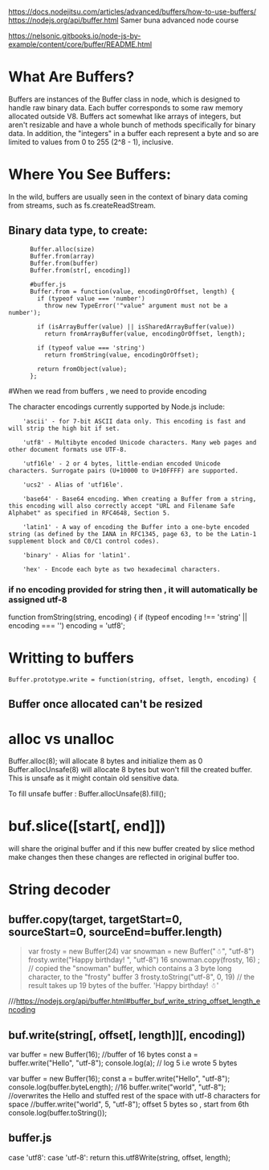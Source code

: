 https://docs.nodejitsu.com/articles/advanced/buffers/how-to-use-buffers/
https://nodejs.org/api/buffer.html
Samer buna advanced node course

https://nelsonic.gitbooks.io/node-js-by-example/content/core/buffer/README.html

# What Are Buffers?
Buffers are instances of the Buffer class in node, which is designed to handle raw binary data. Each buffer corresponds to some raw memory allocated outside V8. Buffers act somewhat like arrays of integers, but aren't resizable and have a whole bunch of methods specifically for binary data. In addition, the "integers" in a buffer each represent a byte and so are limited to values from 0 to 255 (2^8 - 1), inclusive.

# Where You See Buffers:

In the wild, buffers are usually seen in the context of binary data coming from streams, such as fs.createReadStream.



## Binary data type, to create:

          Buffer.alloc(size)
          Buffer.from(array)
          Buffer.from(buffer)
          Buffer.from(str[, encoding])

          #buffer.js
          Buffer.from = function(value, encodingOrOffset, length) {
            if (typeof value === 'number')
              throw new TypeError('"value" argument must not be a number');

            if (isArrayBuffer(value) || isSharedArrayBuffer(value))
              return fromArrayBuffer(value, encodingOrOffset, length);

            if (typeof value === 'string')
              return fromString(value, encodingOrOffset);

            return fromObject(value);
          };

#When we read from buffers , we need to provide encoding

The character encodings currently supported by Node.js include:

        'ascii' - for 7-bit ASCII data only. This encoding is fast and will strip the high bit if set.

        'utf8' - Multibyte encoded Unicode characters. Many web pages and other document formats use UTF-8.

        'utf16le' - 2 or 4 bytes, little-endian encoded Unicode characters. Surrogate pairs (U+10000 to U+10FFFF) are supported.

        'ucs2' - Alias of 'utf16le'.

        'base64' - Base64 encoding. When creating a Buffer from a string, this encoding will also correctly accept "URL and Filename Safe Alphabet" as specified in RFC4648, Section 5.

        'latin1' - A way of encoding the Buffer into a one-byte encoded string (as defined by the IANA in RFC1345, page 63, to be the Latin-1 supplement block and C0/C1 control codes).

        'binary' - Alias for 'latin1'.

        'hex' - Encode each byte as two hexadecimal characters.
      
    
 ### if no encoding provided for string then , it will automatically be assigned utf-8   
   function fromString(string, encoding) {
    if (typeof encoding !== 'string' || encoding === '')
      encoding = 'utf8';
      
 
 # Writting to buffers
    Buffer.prototype.write = function(string, offset, length, encoding) {
    
 ## Buffer once allocated can't be resized
 
 # alloc vs unalloc 
 
 Buffer.alloc(8); will allocate 8 bytes and initialize them as 0 
 Buffer.allocUnsafe(8) will allocate 8 bytes but won't fill the created buffer.
 This is unsafe as it might contain old sensitive data.
 
 To fill unsafe buffer :
    Buffer.allocUnsafe(8).fill();
 
 
 # buf.slice([start[, end]]) 
 will share the original buffer and if this new buffer created by slice method make changes then these changes are reflected in original buffer too.
 
 # String decoder
 
 ## buffer.copy(target, targetStart=0, sourceStart=0, sourceEnd=buffer.length)
 > var frosty = new Buffer(24)
> var snowman = new Buffer("☃", "utf-8")
> frosty.write("Happy birthday! ", "utf-8")
16
> snowman.copy(frosty, 16) ;   // copied the "snowman" buffer, which contains a 3 byte long character, to the "frosty" buffer
3
> frosty.toString("utf-8", 0, 19) // the result takes up 19 bytes of the buffer.
'Happy birthday! ☃'
 
 
 
 ///https://nodejs.org/api/buffer.html#buffer_buf_write_string_offset_length_encoding
 
 
 ## buf.write(string[, offset[, length]][, encoding])
 
 var buffer = new Buffer(16); //buffer of 16 bytes
 const a = buffer.write("Hello", "utf-8");
 console.log(a); // log 5  i.e wrote 5 bytes

 
 var buffer = new Buffer(16);
 const a = buffer.write("Hello", "utf-8");
 console.log(buffer.byteLength); //16
 buffer.write("world", "utf-8");  //overwrites the Hello and stuffed rest of the space with utf-8 characters for space
 //buffer.write("world", 5, "utf-8"); offset 5 bytes so , start from 6th 
 console.log(buffer.toString());
 
 ## buffer.js
 case 'utf8':
 case 'utf-8':
        return this.utf8Write(string, offset, length);
 
 
